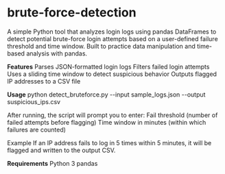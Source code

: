 # brute-force-detection
A simple Python tool that analyzes login logs using pandas DataFrames to detect potential brute-force login attempts based on a user-defined failure threshold and time window. Built to practice data manipulation and time-based analysis with pandas.

**Features**
Parses JSON-formatted login logs
Filters failed login attempts
Uses a sliding time window to detect suspicious behavior
Outputs flagged IP addresses to a CSV file

**Usage**
python detect_bruteforce.py --input sample_logs.json --output suspicious_ips.csv

After running, the script will prompt you to enter:
Fail threshold (number of failed attempts before flagging)
Time window in minutes (within which failures are counted)

Example
If an IP address fails to log in 5 times within 5 minutes, it will be flagged and written to the output CSV.

**Requirements**
Python 3
pandas


